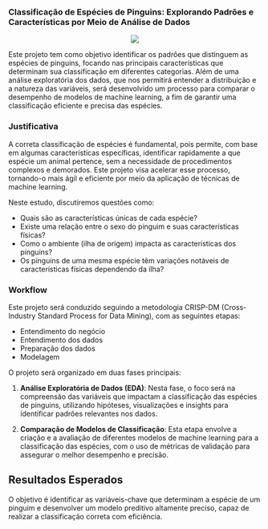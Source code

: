 ### Classificação de Espécies de Pinguins: Explorando Padrões e Características por Meio de Análise de Dados

<p align="center">
    <img src="https://static.wixstatic.com/media/c4e423_772743e6ab5848c198d3c8f691e4afed~mv2.jpg/v1/fill/w_568,h_379,al_c,q_80,usm_0.66_1.00_0.01,enc_auto/c4e423_772743e6ab5848c198d3c8f691e4afed~mv2.jpg" />
</p>

Este projeto tem como objetivo identificar os padrões que distinguem as espécies de pinguins, focando nas principais características que determinam sua classificação em diferentes categorias. Além de uma análise exploratória dos dados, que nos permitirá entender a distribuição e a natureza das variáveis, será desenvolvido um processo para comparar o desempenho de modelos de machine learning, a fim de garantir uma classificação eficiente e precisa das espécies.

### Justificativa
A correta classificação de espécies é fundamental, pois permite, com base em algumas características específicas, identificar rapidamente a que espécie um animal pertence, sem a necessidade de procedimentos complexos e demorados. Este projeto visa acelerar esse processo, tornando-o mais ágil e eficiente por meio da aplicação de técnicas de machine learning.

Neste estudo, discutiremos questões como:

- Quais são as características únicas de cada espécie?
- Existe uma relação entre o sexo do pinguim e suas características físicas?
- Como o ambiente (ilha de origem) impacta as características dos pinguins?
- Os pinguins de uma mesma espécie têm variações notáveis de características físicas dependendo da ilha?

### Workflow
Este projeto será conduzido seguindo a metodologia CRISP-DM (Cross-Industry Standard Process for Data Mining), com as seguintes etapas:

* Entendimento do negócio
* Entendimento dos dados
* Preparação dos dados
* Modelagem
 
O projeto será organizado em duas fases principais:

1. **Análise Exploratória de Dados (EDA)**: Nesta fase, o foco será na compreensão das variáveis que impactam a classificação das espécies de pinguins, utilizando hipóteses, visualizações e insights para identificar padrões relevantes nos dados.

2. **Comparação de Modelos de Classificação**: Esta etapa envolve a criação e a avaliação de diferentes modelos de machine learning para a classificação das espécies, com o uso de métricas de validação para assegurar o melhor desempenho e precisão.

## Resultados Esperados
O objetivo é identificar as variáveis-chave que determinam a espécie de um pinguim e desenvolver um modelo preditivo altamente preciso, capaz de realizar a classificação correta com eficiência.
